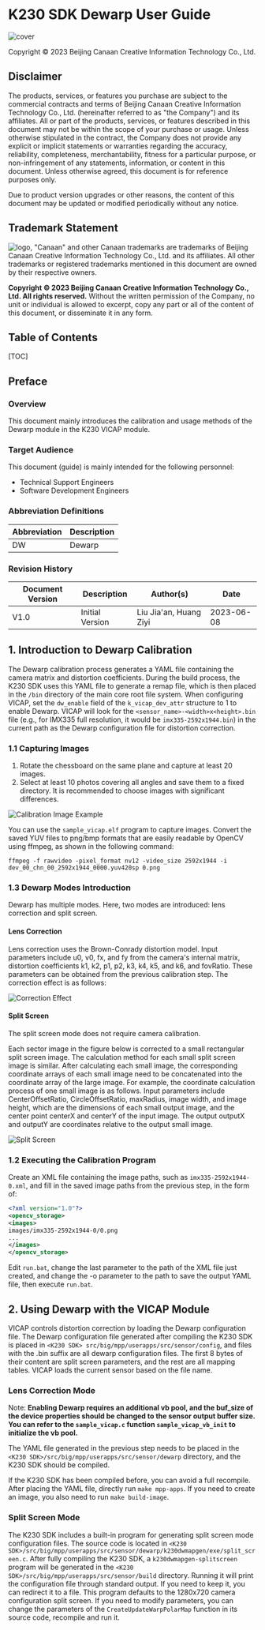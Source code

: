# K230 SDK Dewarp User Guide

![cover](../../../../zh/01_software/pc/dewarp/images/canaan-cover.png)

Copyright © 2023 Beijing Canaan Creative Information Technology Co., Ltd.

<div style="page-break-after:always"></div>

## Disclaimer

The products, services, or features you purchase are subject to the commercial contracts and terms of Beijing Canaan Creative Information Technology Co., Ltd. (hereinafter referred to as "the Company") and its affiliates. All or part of the products, services, or features described in this document may not be within the scope of your purchase or usage. Unless otherwise stipulated in the contract, the Company does not provide any explicit or implicit statements or warranties regarding the accuracy, reliability, completeness, merchantability, fitness for a particular purpose, or non-infringement of any statements, information, or content in this document. Unless otherwise agreed, this document is for reference purposes only.

Due to product version upgrades or other reasons, the content of this document may be updated or modified periodically without any notice.

## Trademark Statement

![logo](../../../../zh/01_software/pc/dewarp/images/canaan-lable.png), "Canaan" and other Canaan trademarks are trademarks of Beijing Canaan Creative Information Technology Co., Ltd. and its affiliates. All other trademarks or registered trademarks mentioned in this document are owned by their respective owners.

**Copyright © 2023 Beijing Canaan Creative Information Technology Co., Ltd. All rights reserved.**
Without the written permission of the Company, no unit or individual is allowed to excerpt, copy any part or all of the content of this document, or disseminate it in any form.

<div style="page-break-after:always"></div>

## Table of Contents

[TOC]

## Preface

### Overview

This document mainly introduces the calibration and usage methods of the Dewarp module in the K230 VICAP module.

### Target Audience

This document (guide) is mainly intended for the following personnel:

- Technical Support Engineers
- Software Development Engineers

### Abbreviation Definitions

| Abbreviation | Description |
| ------------ | ----------- |
| DW           | Dewarp      |

### Revision History

| Document Version | Description | Author(s)       | Date       |
| ---------------- | ----------- | --------------- | ---------- |
| V1.0             | Initial Version | Liu Jia'an, Huang Ziyi | 2023-06-08 |

## 1. Introduction to Dewarp Calibration

The Dewarp calibration process generates a YAML file containing the camera matrix and distortion coefficients. During the build process, the K230 SDK uses this YAML file to generate a remap file, which is then placed in the `/bin` directory of the main core root file system. When configuring VICAP, set the `dw_enable` field of the `k_vicap_dev_attr` structure to 1 to enable Dewarp. VICAP will look for the `<sensor_name>-<width>x<height>.bin` file (e.g., for IMX335 full resolution, it would be `imx335-2592x1944.bin`) in the current path as the Dewarp configuration file for distortion correction.

### 1.1 Capturing Images

1. Rotate the chessboard on the same plane and capture at least 20 images.
1. Select at least 10 photos covering all angles and save them to a fixed directory. It is recommended to choose images with significant differences.

![Calibration Image Example](../../../../zh/01_software/pc/dewarp/images/calibration.png)

You can use the `sample_vicap.elf` program to capture images. Convert the saved YUV files to png/bmp formats that are easily readable by OpenCV using ffmpeg, as shown in the following command:

```shell
ffmpeg -f rawvideo -pixel_format nv12 -video_size 2592x1944 -i dev_00_chn_00_2592x1944_0000.yuv420sp 0.png
```

### 1.3 Dewarp Modes Introduction

Dewarp has multiple modes. Here, two modes are introduced: lens correction and split screen.

#### Lens Correction

Lens correction uses the Brown-Conrady distortion model. Input parameters include u0, v0, fx, and fy from the camera's internal matrix, distortion coefficients k1, k2, p1, p2, k3, k4, k5, and k6, and fovRatio. These parameters can be obtained from the previous calibration step. The correction effect is as follows:

![Correction Effect](../../../../zh/01_software/pc/dewarp/images/ldc.png)

#### Split Screen

The split screen mode does not require camera calibration.

Each sector image in the figure below is corrected to a small rectangular split screen image. The calculation method for each small split screen image is similar. After calculating each small image, the corresponding coordinate arrays of each small image need to be concatenated into the coordinate array of the large image. For example, the coordinate calculation process of one small image is as follows. Input parameters include CenterOffsetRatio, CircleOffsetRatio, maxRadius, image width, and image height, which are the dimensions of each small output image, and the center point centerX and centerY of the input image. The output outputX and outputY are coordinates relative to the output small image.

![Split Screen](../../../../zh/01_software/pc/dewarp/images/splitscreen.png)

### 1.2 Executing the Calibration Program

Create an XML file containing the image paths, such as `imx335-2592x1944-0.xml`, and fill in the saved image paths from the previous step, in the form of:

```xml
<?xml version="1.0"?>
<opencv_storage>
<images>
images/imx335-2592x1944-0/0.png
...
</images>
</opencv_storage>
```

Edit `run.bat`, change the last parameter to the path of the XML file just created, and change the -o parameter to the path to save the output YAML file, then execute `run.bat`.

## 2. Using Dewarp with the VICAP Module

VICAP controls distortion correction by loading the Dewarp configuration file. The Dewarp configuration file generated after compiling the K230 SDK is placed in `<K230 SDK> src/big/mpp/userapps/src/sensor/config`, and files with the .bin suffix are all dewarp configuration files. The first 8 bytes of their content are split screen parameters, and the rest are all mapping tables. VICAP loads the current sensor based on the file name.

### Lens Correction Mode

Note: **Enabling Dewarp requires an additional vb pool, and the buf_size of the device properties should be changed to the sensor output buffer size. You can refer to the `sample_vicap.c` function `sample_vicap_vb_init` to initialize the vb pool.**

The YAML file generated in the previous step needs to be placed in the `<K230 SDK>/src/big/mpp/userapps/src/sensor/dewarp` directory, and the K230 SDK should be compiled.

If the K230 SDK has been compiled before, you can avoid a full recompile. After placing the YAML file, directly run `make mpp-apps`. If you need to create an image, you also need to run `make build-image`.

### Split Screen Mode

The K230 SDK includes a built-in program for generating split screen mode configuration files. The source code is located in `<K230 SDK>/src/big/mpp/userapps/src/sensor/dewarp/k230dwmapgen/exe/split_screen.c`. After fully compiling the K230 SDK, a `k230dwmapgen-splitscreen` program will be generated in the `<K230 SDK>/src/big/mpp/userapps/src/sensor/build` directory. Running it will print the configuration file through standard output. If you need to keep it, you can redirect it to a file. This program defaults to the 1280x720 camera configuration split screen. If you need to modify parameters, you can change the parameters of the `CreateUpdateWarpPolarMap` function in its source code, recompile and run it.
